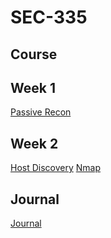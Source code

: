 # SEC-335

## Course

## Week 1
[Passive Recon](https://github.com/Michael-Pinelli/SEC-335/blob/main/Passive%20Recon.docx)

## Week 2
[Host Discovery](https://github.com/Michael-Pinelli/SEC-335/wiki/Host-Discovery)
[Nmap](https://github.com/Michael-Pinelli/SEC-335/wiki/Nmap)

## Journal
[Journal](https://github.com/Michael-Pinelli/SEC-335/wiki)
